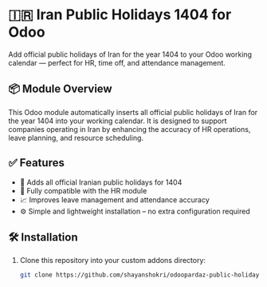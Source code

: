 # 🇮🇷 Iran Public Holidays 1404 for Odoo

Add official public holidays of Iran for the year 1404 to your Odoo working calendar — perfect for HR, time off, and attendance management.

## 📦 Module Overview

This Odoo module automatically inserts all official public holidays of Iran for the year 1404  into your working calendar. It is designed to support companies operating in Iran by enhancing the accuracy of HR operations, leave planning, and resource scheduling.

## ✅ Features

- 📅 Adds all official Iranian public holidays for 1404
- 👥 Fully compatible with the HR module
- 📈 Improves leave management and attendance accuracy
- ⚙️ Simple and lightweight installation – no extra configuration required

## 🛠️ Installation

1. Clone this repository into your custom addons directory:
   ```bash
   git clone https://github.com/shayanshokri/odoopardaz-public-holiday.git
